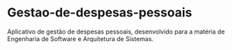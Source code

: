 # Gestao-de-despesas-pessoais
Aplicativo de gestão de despesas pessoais, desenvolvido para a matéria de Engenharia de Software e Arquitetura de Sistemas.
